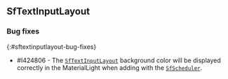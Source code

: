 ## SfTextInputLayout

### Bug fixes
{:#sftextinputlayout-bug-fixes}

* \#I424806 -  The [`SfTextInputLayout`](https://help.syncfusion.com/cr/wpf/Syncfusion.UI.Xaml.TextInputLayout.SfTextInputLayout.html) background color will be displayed correctly in the MaterialLight when adding with the [`SfScheduler`](https://help.syncfusion.com/cr/wpf/Syncfusion.UI.Xaml.Scheduler.SfScheduler.html).